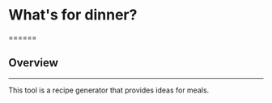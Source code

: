 # What's for dinner?

======

## Overview

------

This tool is a recipe generator that provides ideas for meals.
